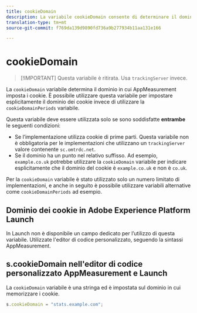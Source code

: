 ```yaml
---
title: cookieDomain
description: La variabile cookieDomain consente di determinare il dominio in cui impostare i cookie.
translation-type: tm+mt
source-git-commit: f769da139d9890fd736a9b277934b11aa131e166

---
```



# cookieDomain

> [!IMPORTANT] Questa variabile è ritirata. Usa `trackingServer` invece.

La `cookieDomain` variabile determina il dominio in cui AppMeasurement imposta i cookie. È possibile utilizzare questa variabile per impostare esplicitamente il dominio dei cookie invece di utilizzare la `cookieDomainPeriods` variabile.

Questa variabile deve essere utilizzata solo se sono soddisfatte **entrambe** le seguenti condizioni:

* Se l’implementazione utilizza cookie di prime parti. Questa variabile non è obbligatoria per le implementazioni che utilizzano un `trackingServer` valore contenente `sc.omtrdc.net`.
* Se il dominio ha un punto nel relativo suffisso. Ad esempio, `example.co.uk` potrebbe utilizzare la `cookieDomain` variabile per indicare esplicitamente che il dominio del cookie è `example.co.uk` e non è `co.uk`.

Per la `cookieDomain` variabile è stato utilizzato solo un numero limitato di implementazioni, e anche in seguito è possibile utilizzare variabili alternative come `cookieDomainPeriods` ad esempio.

## Dominio dei cookie in Adobe Experience Platform Launch

In Launch non è disponibile un campo dedicato per l’utilizzo di questa variabile. Utilizzate l&#39;editor di codice personalizzato, seguendo la sintassi AppMeasurement.

## s.cookieDomain nell&#39;editor di codice personalizzato AppMeasurement e Launch

La `cookieDomain` variabile è una stringa ed è impostata sul dominio in cui memorizzare i cookie.

```js
s.cookieDomain = "stats.example.com";
```
